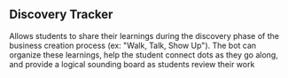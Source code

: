 ## Discovery Tracker
Allows students to share their learnings during the discovery phase of the business creation process (ex: "Walk, Talk, Show Up"). The bot can organize these learnings, help the student connect dots as they go along, and provide a logical sounding board as students review their work
